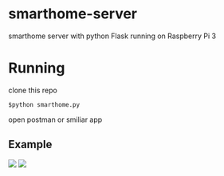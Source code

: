 # smarthome-server
smarthome server with python Flask running on Raspberry Pi 3

# Running
clone this repo

```$python smarthome.py```

open postman or smiliar app

## Example

![](/channel_action_demo.png)
![](/channel_status_demo.png)
